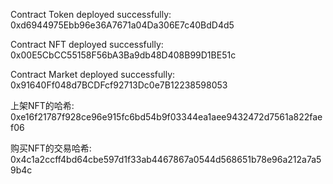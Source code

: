 Contract Token deployed successfully: 0xd6944975Ebb96e36A7671a04Da306E7c40BdD4d5

Contract NFT deployed successfully: 0x00E5CbCC55158F56bA3Ba9db48D408B99D1BE51c

Contract Market deployed successfully: 0x91640Ff048d7BCDFcf92713Dc0e7B12238598053

上架NFT的哈希: 0xe16f21787f928ce96e915fc6bd54b9f03344ea1aee9432472d7561a822faef06

购买NFT的交易哈希: 0x4c1a2ccff4bd64cbe597d1f33ab4467867a0544d568651b78e96a212a7a59b4c